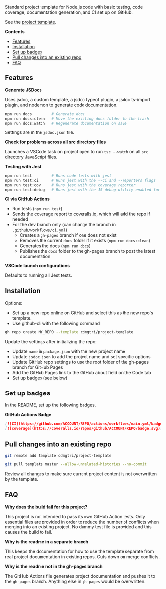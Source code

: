 
Standard project template for Node.js code with basic testing, code coverage, documentation generation, and CI set up on GitHub.

See the [project template](https://github.com/cdmgtri/project-template).

**Contents**

- [Features](#features)
- [Installation](#installation)
- [Set up badges](#set-up-badges)
- [Pull changes into an existing repo](#pull-changes-into-an-existing-repo)
- [FAQ](#faq)

## Features

**Generate JSDocs**

Uses jsdoc, a custom template, a jsdoc typeof plugin, a jsdoc ts-import plugin, and nodemon to generate code documentation.

```sh
npm run docs         # Generate docs
npm run docs:clean   # Move the existing docs folder to the trash
npm run docs:watch   # Regenerate documentation on save
```

Settings are in the `jsdoc.json` file.

**Check for problems across all src directory files**

Launches a VSCode task on project open to run `tsc --watch` on all `src` directory JavaScript files.

**Testing with Jest**

```sh
npm run test         # Runs code tests with jest
npm run test:ci      # Runs jest with the --ci and --reporters flags
npm run test:cov     # Runs jest with the coverage reporter
npm run test:debug   # Runs jest with the JS debug utility enabled for decorated console.error messages
```

**CI via GitHub Actions**

- Run tests (`npm run test`)
- Sends the coverage report to coveralls.io, which will add the repo if needed
- For the dev branch only (can change the branch in `.github/workflows/ci.yml`)
  - Creates a `gh-pages` branch if one does not exist
  - Removes the current `docs` folder if it exists (`npm run docs:clean`)
  - Generates the docs (`npm run docs`)
  - Publishes the `docs` folder to the gh-pages branch to post the latest documentation

**VSCode launch configurations**

Defaults to running all Jest tests.

## Installation

Options:

- Set up a new repo online on GitHub and select this as the new repo's template.
- Use github-cli with the following command

```sh
gh repo create MY_REPO --template cdmgtri/project-template
```

Update the settings after initializing the repo:

- Update `name` in `package.json` with the new project name
- Update `jsdoc.json` to add the project name and set specific options
- Update GitHub repo settings to use the root folder of the gh-pages branch for GitHub Pages
- Add the GitHub Pages link to the GitHub about field on the Code tab
- Set up badges (see below)

## Set up badges

In the README, set up the following badges.

**GitHub Actions Badge**

```md
[![CI](https://github.com/ACCOUNT/REPO/actions/workflows/main.yml/badge.svg)](https://github.com/ACCOUNT/REPO/actions)
[![coverage](https://coveralls.io/repos/github/ACCOUNT/REPO/badge.svg)](https://coveralls.io/github/ACCOUNT/REPO)
```

## Pull changes into an existing repo

```sh
git remote add template cdmgtri/project-template

git pull template master --allow-unrelated-histories --no-commit
```

Review all changes to make sure current project content is not overwritten by the template.

## FAQ

**Why does the build fail for this project?**

This project is not intended to pass its own GitHub Action tests.  Only essential files are provided in order to reduce the number of conflicts when merging into an existing project.  No dummy test file is provided and this causes the build to fail.

**Why is the readme in a separate branch**

This keeps the documentation for how to use the template separate from real project documentation in existing repos.  Cuts down on merge conflicts.

**Why is the readme not in the gh-pages branch**

The GitHub Actions file generates project documentation and pushes it to the `gh-pages` branch.  Anything else in `gh-pages` would be overwritten.
